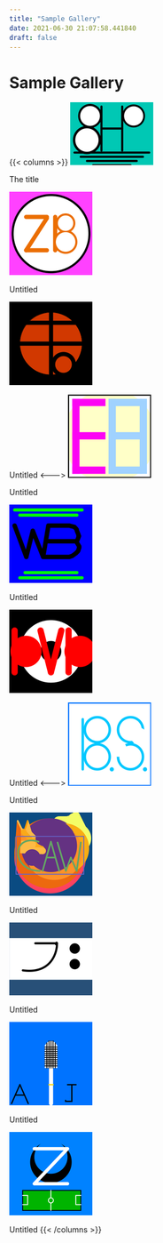 ```yaml
---
title: "Sample Gallery"
date: 2021-06-30 21:07:58.441840
draft: false
---
```


# Sample Gallery
{{< columns >}}
[![The title](./images/thumb_25eeec99-da11-11eb-a2a4-60f262b60b65.png)](27f26607-da11-11eb-9626-60f262b60b65)

The title

[![Untitled](./images/thumb_25f83b84-da11-11eb-8e37-60f262b60b65.png)](27f26608-da11-11eb-812a-60f262b60b65)

Untitled

[![Untitled](./images/thumb_25fd92a0-da11-11eb-bf33-60f262b60b65.png)](27f2daaa-da11-11eb-abf0-60f262b60b65)

Untitled
<--->
[![Untitled](./images/thumb_260337ee-da11-11eb-9ab9-60f262b60b65.png)](27f2daab-da11-11eb-aafb-60f262b60b65)

Untitled

[![Untitled](./images/thumb_2608b641-da11-11eb-9700-60f262b60b65.png)](27f301b4-da11-11eb-bc56-60f262b60b65)

Untitled

[![Untitled](./images/thumb_260de70d-da11-11eb-95a2-60f262b60b65.png)](27f301b5-da11-11eb-93cd-60f262b60b65)

Untitled
<--->
[![Untitled](./images/thumb_2613d9be-da11-11eb-85a3-60f262b60b65.png)](27f301b6-da11-11eb-812e-60f262b60b65)

Untitled

[![Untitled](./images/thumb_261930ed-da11-11eb-9330-60f262b60b65.png)](27f328c0-da11-11eb-94bc-60f262b60b65)

Untitled

[![Untitled](./images/thumb_26205cd9-da11-11eb-bb09-60f262b60b65.png)](27f328c1-da11-11eb-bc8e-60f262b60b65)

Untitled

[![Untitled](./images/thumb_26284c1c-da11-11eb-96a9-60f262b60b65.png)](27f328c2-da11-11eb-a50e-60f262b60b65)

Untitled

[![Untitled](./images/thumb_262cdff9-da11-11eb-a1d6-60f262b60b65.png)](27f34fe3-da11-11eb-9122-60f262b60b65)

Untitled
{{< /columns >}}